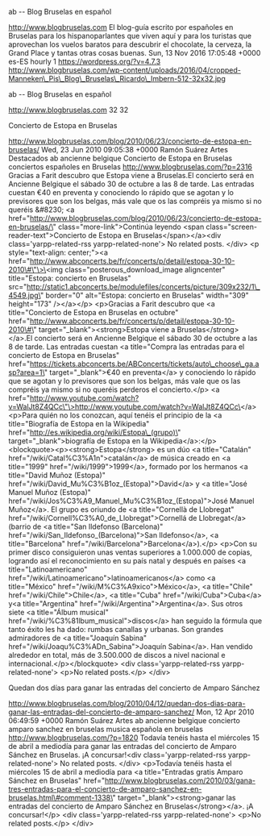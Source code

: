 ab -- Blog Bruselas en español

http://www.blogbruselas.com El blog-guía escrito por españoles en
Bruselas para los hispanoparlantes que viven aquí y para los turistas
que aprovechan los vuelos baratos para descubrir el chocolate, la
cerveza, la Grand Place y tantas otras cosas buenas. Sun, 13 Nov 2016
17:05:48 +0000 es-ES hourly 1 https://wordpress.org/?v=4.7.3
http://www.blogbruselas.com/wp-content/uploads/2016/04/cropped-Manneken\_Pis\_Blog\_Bruselas\_Ricardo\_Imbern-512-32x32.jpg

ab -- Blog Bruselas en español

http://www.blogbruselas.com 32 32

Concierto de Estopa en Bruselas

http://www.blogbruselas.com/blog/2010/06/23/concierto-de-estopa-en-bruselas/
Wed, 23 Jun 2010 09:05:38 +0000 Ramón Suárez Artes Destacados ab
ancienne belgique Concierto de Estopa en Bruselas conciertos españoles
en Bruselas http://www.blogbruselas.com/?p=2316 Gracias a Farit descubro
que Estopa viene a Bruselas.El concierto será en Ancienne Belgique el
sábado 30 de octubre a las 8 de tarde. Las entradas cuestan €40 en
preventa y conociendo lo rápido que se agotan y lo previsores que son
los belgas, más vale que os las compréis ya mismo si no queréis &\#8230;
\<a
href=\"http://www.blogbruselas.com/blog/2010/06/23/concierto-de-estopa-en-bruselas/\"
class=\"more-link\"\>Continúa leyendo \<span
class=\"screen-reader-text\"\>Concierto de Estopa en
Bruselas\</span\>\</a\>\<div class=\'yarpp-related-rss
yarpp-related-none\'\> No related posts. \</div\> \<p
style=\"text-align: center;\"\>\<a
href=\"http://www.abconcerts.be/fr/concerts/p/detail/estopa-30-10-2010\#\"\>\<img
class=\"posterous\_download\_image aligncenter\" title=\"Estopa:
concierto en Bruselas\"
src=\"http://static1.abconcerts.be/modulefiles/concerts/picture/309x232/1\_4549.jpg\"
border=\"0\" alt=\"Estopa: concierto en Bruselas\" width=\"309\"
height=\"173\" /\>\</a\>\</p\> \<p\>Gracias a Farit descubro que \<a
title=\"Concierto de Estopa en Bruselas en octubre\"
href=\"http://www.abconcerts.be/fr/concerts/p/detail/estopa-30-10-2010\#\"
target=\"\_blank\"\>\<strong\>Estopa viene a
Bruselas\</strong\>\</a\>.El concierto será en Ancienne Belgique el
sábado 30 de octubre a las 8 de tarde. Las entradas cuestan \<a
title=\"Compra las entradas para el concierto de Estopa en Bruselas\"
href=\"https://tickets.abconcerts.be/ABConcerts/tickets/auto\_choose\_ga.asp?area=1\"
target=\"\_blank\"\>€40 en preventa\</a\> y conociendo lo rápido que se
agotan y lo previsores que son los belgas, más vale que os las compréis
ya mismo si no queréis perderos el concierto.\</p\> \<a
href=\"http://www.youtube.com/watch?v=WalJt8Z4QCc\"\>http://www.youtube.com/watch?v=WalJt8Z4QCc\</a\>
\<p\>Para quién no los conozcan, aquí tenéis el principio de la \<a
title=\"Biografía de Estopa en la Wikipedia\"
href=\"http://es.wikipedia.org/wiki/Estopa\_(grupo)\"
target=\"\_blank\"\>biografía de Estopa en la Wikipedia\</a\>:\</p\>
\<blockquote\>\<p\>\<strong\>Estopa\</strong\> es un dúo \<a
title=\"Catalán\" href=\"/wiki/Catal%C3%A1n\"\>catalán\</a\> de música
creado en \<a title=\"1999\" href=\"/wiki/1999\"\>1999\</a\>, formado
por los hermanos \<a title=\"David Muñoz (Estopa)\"
href=\"/wiki/David\_Mu%C3%B1oz\_(Estopa)\"\>David\</a\> y \<a
title=\"José Manuel Muñoz (Estopa)\"
href=\"/wiki/Jos%C3%A9\_Manuel\_Mu%C3%B1oz\_(Estopa)\"\>José Manuel
Muñoz\</a\>. El grupo es oriundo de \<a title=\"Cornellà de Llobregat\"
href=\"/wiki/Cornell%C3%A0\_de\_Llobregat\"\>Cornellá de Llobregat\</a\>
(barrio de \<a title=\"San Ildefonso (Barcelona)\"
href=\"/wiki/San\_Ildefonso\_(Barcelona)\"\>San Ildefonso\</a\>, \<a
title=\"Barcelona\" href=\"/wiki/Barcelona\"\>Barcelona\</a\>).\</p\>
\<p\>Con su primer disco consiguieron unas ventas superiores a 1.000.000
de copias, logrando así el reconocimiento en su país natal y después en
países \<a title=\"Latinoamericano\"
href=\"/wiki/Latinoamericano\"\>latinoamericanos\</a\> como \<a
title=\"México\" href=\"/wiki/M%C3%A9xico\"\>México\</a\>, \<a
title=\"Chile\" href=\"/wiki/Chile\"\>Chile\</a\>, \<a title=\"Cuba\"
href=\"/wiki/Cuba\"\>Cuba\</a\> y\<a title=\"Argentina\"
href=\"/wiki/Argentina\"\>Argentina\</a\>. Sus otros siete \<a
title=\"Álbum musical\" href=\"/wiki/%C3%81lbum\_musical\"\>discos\</a\>
han seguido la fórmula que tanto éxito les ha dado: rumbas canallas y
urbanas. Son grandes admiradores de \<a title=\"Joaquín Sabina\"
href=\"/wiki/Joaqu%C3%ADn\_Sabina\"\>Joaquín Sabina\</a\>. Han vendido
alrededor en total, más de 3.500.000 de discos a nivel nacional e
internacional.\</p\>\</blockquote\> \<div class=\'yarpp-related-rss
yarpp-related-none\'\> \<p\>No related posts.\</p\> \</div\>

Quedan dos días para ganar las entradas del concierto de Amparo Sánchez

http://www.blogbruselas.com/blog/2010/04/12/quedan-dos-dias-para-ganar-las-entradas-del-concierto-de-amparo-sanchez/
Mon, 12 Apr 2010 06:49:59 +0000 Ramón Suárez Artes ab ancienne belgique
concierto amparo sanchez en bruselas musica española en bruselas
http://www.blogbruselas.com/?p=1820 Todavía tenéis hasta el miércoles 15
de abril a mediodía para ganar las entradas del concierto de Amparo
Sánchez en Bruselas. ¡A concursar!\<div class=\'yarpp-related-rss
yarpp-related-none\'\> No related posts. \</div\> \<p\>Todavía tenéis
hasta el miércoles 15 de abril a mediodía para \<a title=\"Entradas
gratis Amparo Sánchez en Bruselas\"
href=\"http://www.blogbruselas.com/2010/03/gana-tres-entradas-para-el-concierto-de-amparo-sanchez-en-bruselas.html\#comment-1338\"
target=\"\_blank\"\>\<strong\>ganar las entradas del concierto de Amparo
Sánchez en Bruselas\</strong\>\</a\>. ¡A concursar!\</p\> \<div
class=\'yarpp-related-rss yarpp-related-none\'\> \<p\>No related
posts.\</p\> \</div\>
